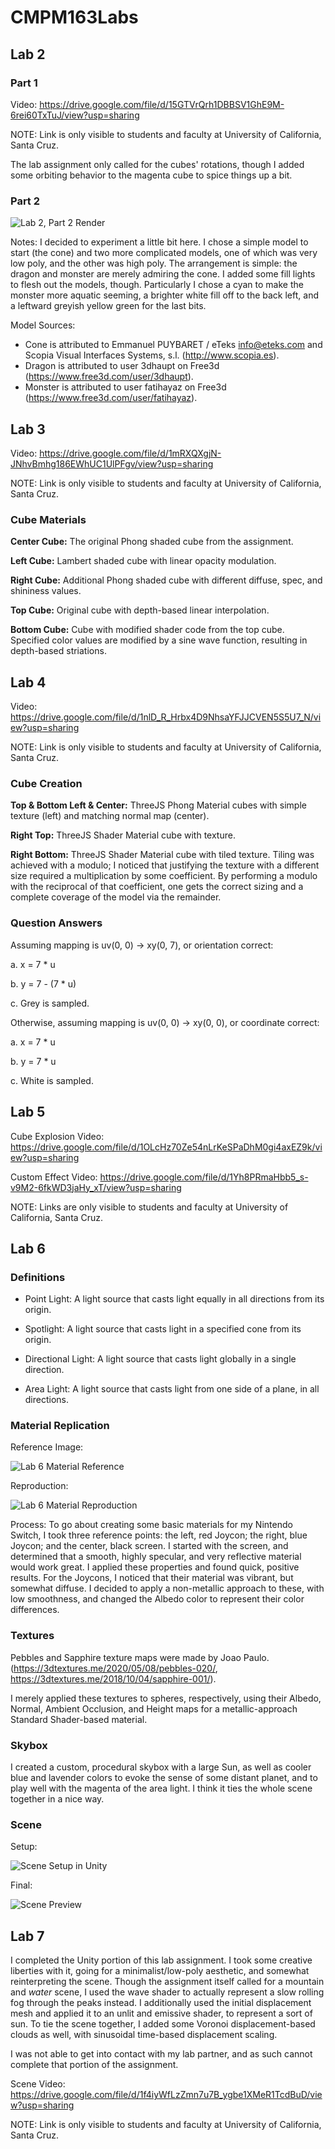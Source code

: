 # CMPM163Labs

## Lab 2
### Part 1
Video: https://drive.google.com/file/d/15GTVrQrh1DBBSV1GhE9M-6rei60TxTuJ/view?usp=sharing

NOTE: Link is only visible to students and faculty at University of California, Santa Cruz.

The lab assignment only called for the cubes' rotations, though I added some orbiting behavior to the magenta cube to spice things up a bit.

### Part 2
![Lab 2, Part 2 Render](lab2/l2p2render.PNG)

Notes: I decided to experiment a little bit here. I chose a simple model to start (the cone) and two more complicated models, one of which was very low poly, and the other was high poly. The arrangement is simple: the dragon and monster are merely admiring the cone. I added some fill lights to flesh out the models, though. Particularly I chose a cyan to make the monster more aquatic seeming, a brighter white fill off to the back left, and a leftward greyish yellow green for the last bits.

Model Sources:
- Cone is attributed to Emmanuel PUYBARET / eTeks <info@eteks.com> and Scopia Visual Interfaces Systems, s.l. (http://www.scopia.es).
- Dragon is attributed to user 3dhaupt on Free3d (https://www.free3d.com/user/3dhaupt).
- Monster is attributed to user fatihayaz on Free3d (https://www.free3d.com/user/fatihayaz).

## Lab 3
Video: https://drive.google.com/file/d/1mRXQXgjN-JNhvBmhg186EWhUC1UlPFgv/view?usp=sharing

NOTE: Link is only visible to students and faculty at University of California, Santa Cruz.

### Cube Materials

**Center Cube:** The original Phong shaded cube from the assignment.

**Left Cube:** Lambert shaded cube with linear opacity modulation.

**Right Cube:** Additional Phong shaded cube with different diffuse, spec, and shininess values.

**Top Cube:** Original cube with depth-based linear interpolation.

**Bottom Cube:** Cube with modified shader code from the top cube. Specified color values are modified by a sine wave function, resulting in depth-based striations.

## Lab 4
Video: https://drive.google.com/file/d/1nlD_R_Hrbx4D9NhsaYFJJCVEN5S5U7_N/view?usp=sharing

NOTE: Link is only visible to students and faculty at University of California, Santa Cruz.

### Cube Creation

**Top & Bottom Left & Center:** ThreeJS Phong Material cubes with simple texture (left) and matching normal map (center).

**Right Top:** ThreeJS Shader Material cube with texture.

**Right Bottom:** ThreeJS Shader Material cube with tiled texture. Tiling was achieved with a modulo; I noticed that justifying the texture with a different size required a multiplication by some coefficient. By performing a modulo with the reciprocal of that coefficient, one gets the correct sizing and a complete coverage of the model via the remainder.

### Question Answers

Assuming mapping is uv(0, 0) -> xy(0, 7), or orientation correct:

a. x = 7 * u

b. y = 7 - (7 * u)

c. Grey is sampled.

Otherwise, assuming mapping is uv(0, 0) -> xy(0, 0), or coordinate correct:

a. x = 7 * u

b. y = 7 * u

c. White is sampled.

## Lab 5

Cube Explosion Video: https://drive.google.com/file/d/1OLcHz70Ze54nLrKeSPaDhM0gi4axEZ9k/view?usp=sharing

Custom Effect Video: https://drive.google.com/file/d/1Yh8PRmaHbb5_s-v9M2-6fkWD3jaHy_xT/view?usp=sharing

NOTE: Links are only visible to students and faculty at University of California, Santa Cruz.

## Lab 6

### Definitions

- Point Light: A light source that casts light equally in all directions from its origin.

- Spotlight: A light source that casts light in a specified cone from its origin.

- Directional Light: A light source that casts light globally in a single direction.

- Area Light: A light source that casts light from one side of a plane, in all directions.  

### Material Replication

Reference Image: 

![Lab 6 Material Reference](lab6/images/reference.jpg)

Reproduction: 

![Lab 6 Material Reproduction](lab6/images/materials.png)

Process: To go about creating some basic materials for my Nintendo Switch, I took three reference points: the left, red Joycon; the right, blue Joycon; and the center, black screen. I started with the screen, and determined that a smooth, highly specular, and very reflective material would work great. I applied these properties and found quick, positive results. For the Joycons, I noticed that their material was vibrant, but somewhat diffuse. I decided to apply a non-metallic approach to these, with low smoothness, and changed the Albedo color to represent their color differences.

### Textures

Pebbles and Sapphire texture maps were made by Joao Paulo. (https://3dtextures.me/2020/05/08/pebbles-020/, https://3dtextures.me/2018/10/04/sapphire-001/). 

I merely applied these textures to spheres, respectively, using their Albedo, Normal, Ambient Occlusion, and Height maps for a metallic-approach Standard Shader-based material.

### Skybox

I created a custom, procedural skybox with a large Sun, as well as cooler blue and lavender colors to evoke the sense of some distant planet, and to play well with the magenta of the area light. I think it ties the whole scene together in a nice way.

### Scene

Setup: 

![Scene Setup in Unity](lab6/images/scene.png)

Final: 

![Scene Preview](lab6/images/preview.png)

## Lab 7

I completed the Unity portion of this lab assignment. I took some creative liberties with it, going for a minimalist/low-poly aesthetic, and somewhat reinterpreting the scene. Though the assignment itself called for a mountain and *water* scene, I used the wave shader to actually represent a slow rolling fog through the peaks instead. I additionally used the initial displacement mesh and applied it to an unlit and emissive shader, to represent a sort of sun. To tie the scene together, I added some Voronoi displacement-based clouds as well, with sinusoidal time-based displacement scaling. 

I was not able to get into contact with my lab partner, and as such cannot complete that portion of the assignment.

Scene Video: https://drive.google.com/file/d/1f4iyWfLzZmn7u7B_ygbe1XMeR1TcdBuD/view?usp=sharing

NOTE: Link is only visible to students and faculty at University of California, Santa Cruz.
